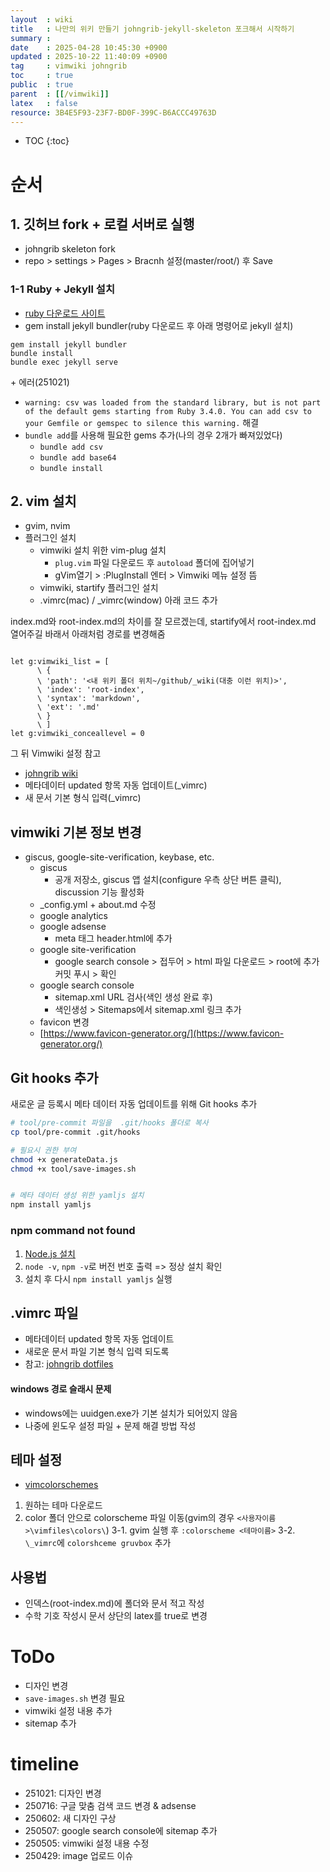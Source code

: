 ```yaml
---
layout  : wiki
title   : 나만의 위키 만들기 johngrib-jekyll-skeleton 포크해서 시작하기
summary : 
date    : 2025-04-28 10:45:30 +0900
updated : 2025-10-22 11:40:09 +0900
tag     : vimwiki johngrib
toc     : true
public  : true
parent  : [[/vimwiki]]
latex   : false
resource: 3B4E5F93-23F7-BD0F-399C-B6ACCC49763D
---
```

* TOC
{:toc}

# 순서

## 1. 깃허브 fork + 로컬 서버로 실행
- johngrib skeleton fork
- repo > settings > Pages > Bracnh 설정(master/root/) 후 Save

### 1-1 Ruby + Jekyll 설치
- [ruby 다운로드 사이트](https://rubyinstaller.org/downloads/)
- gem install jekyll bundler(ruby 다운로드 후 아래 명령어로 jekyll 설치)

```
gem install jekyll bundler
bundle install
bundle exec jekyll serve
```

\+ 에러(251021)
- `warning: csv was loaded from the standard library, but is not part of the default gems starting from Ruby 3.4.0. You can add csv to your Gemfile or gemspec to silence this warning.`
해결
- `bundle add`를 사용해 필요한 gems 추가(나의 경우 2개가 빠져있었다)
    - `bundle add csv`
    - `bundle add base64`
    - `bundle install`


## 2. vim 설치
- gvim, nvim
- 플러그인 설치
    - vimwiki 설치 위한 vim-plug 설치
        - `plug.vim` 파일 다운로드 후 `autoload` 폴더에 집어넣기
        - gVim열기 > :PlugInstall 엔터 > Vimwiki 메뉴 설정 뜸
    - vimwiki, startify 플러그인 설치
    - .vimrc(mac) / \_vimrc(window) 아래 코드 추가

index.md와 root-index.md의 차이를 잘 모르겠는데, startify에서 root-index.md 열어주길 바래서 아래처럼 경로를 변경해줌

```

let g:vimwiki_list = [
      \ {
      \ 'path': '<내 위키 폴더 위치~/github/_wiki(대충 이런 위치)>',
      \ 'index': 'root-index',
      \ 'syntax': 'markdown',
      \ 'ext': '.md'
      \ }
      \ ]
let g:vimwiki_conceallevel = 0
```

그 뒤 Vimwiki 설정 참고
- [johngrib wiki](https://johngrib.github.io/wiki/vimwiki/)
- 메타데이터 updated 항목 자동 업데이트(\_vimrc)
- 새 문서 기본 형식 입력(\_vimrc)


## vimwiki 기본 정보 변경
- giscus, google-site-verification, keybase, etc.
    - giscus
        - 공개 저장소, giscus 앱 설치(configure 우측 상단 버튼 클릭), discussion 기능 활성화
    - \_config.yml + about.md 수정
    - google analytics
    - google adsense
        - meta 태그 header.html에 추가
    - google site-verification
        - google search console > 접두어 > html 파일 다운로드 > root에 추가 커밋 푸시 > 확인
    - google search console
    	- sitemap.xml URL 검사(색인 생성 완료 후)
        - 색인생성 > Sitemaps에서 sitemap.xml 링크 추가
    - favicon 변경
    - [https://www.favicon-generator.org/](https://www.favicon-generator.org/)

## Git hooks 추가
새로운 글 등록시 메타 데이터 자동 업데이트를 위해 Git hooks 추가

```bash
# tool/pre-commit 파일을  .git/hooks 폴더로 복사
cp tool/pre-commit .git/hooks

# 필요시 권한 부여
chmod +x generateData.js
chmod +x tool/save-images.sh


# 메타 데이터 생성 위한 yamljs 설치
npm install yamljs
```
### npm command not found
1. [Node.js 설치](https://nodejs.org/ko/download)
2. `node -v`, `npm -v`로 버전 번호 출력 => 정상 설치 확인
3. 설치 후 다시 `npm install yamljs` 실행


## .vimrc 파일
- 메타데이터 updated 항목 자동 업데이트
- 새로운 문서 파일 기본 형식 입력 되도록
- 참고: [johngrib dotfiles](https://github.com/johngrib/dotfiles/blob/ecf130149d81a3e7e0f784adbb74abb7f2f01d99/nvim/config/set-vimwiki.vim#L63-L105
)

#### windows 경로 슬래시 문제
- windows에는 uuidgen.exe가 기본 설치가 되어있지 않음
- 나중에 윈도우 설정 파일 + 문제 해결 방법 작성


## 테마 설정
- [vimcolorschemes](https://vimcolorschemes.com/i/trending)
1. 원하는 테마 다운로드
2. color 폴더 안으로 colorscheme 파일 이동(gvim의 경우 `<사용자이름>\vimfiles\colors\`)
3-1. gvim 실행 후 `:colorscheme <테마이름>`
3-2. `\_vimrc`에 `colorshceme gruvbox` 추가

## 사용법
- 인덱스(root-index.md)에 폴더와 문서 적고 작성
- 수학 기호 작성시 문서 상단의 latex를 true로 변경

# ToDo
- 디자인 변경
- `save-images.sh` 변경 필요
- vimwiki 설정 내용 추가
- sitemap 추가

# timeline
- 251021: 디자인 변경
- 250716: 구글 맞춤 검색 코드 변경 & adsense
- 250602: 새 디자인 구상
- 250507: google search console에 sitemap 추가
- 250505: vimwiki 설정 내용 수정
- 250429: image 업로드 이슈

